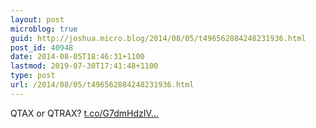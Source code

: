 ```yaml
---
layout: post
microblog: true
guid: http://joshua.micro.blog/2014/08/05/t496562884248231936.html
post_id: 40948
date: 2014-08-05T18:46:31+1100
lastmod: 2019-07-30T17:41:48+1100
type: post
url: /2014/08/05/t496562884248231936.html
---
```

QTAX or QTRAX? [t.co/G7dmHdzIV...](http://t.co/G7dmHdzIVE)
